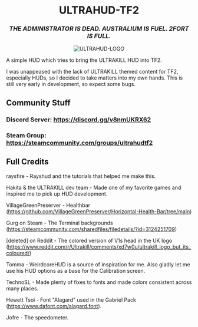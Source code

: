 <div align="center">

# ULTRAHUD-TF2

### *THE ADMINISTRATOR IS DEAD. AUSTRALIUM IS FUEL. 2FORT IS FULL.*

![ULTRAHUD-LOGO](https://i.imgur.com/bVuGDn6.png)

</div>

A simple HUD which tries to bring the ULTRAKILL HUD into TF2.

I was unappeased with the lack of ULTRAKILL themed content for TF2, especially HUDs, so I decided to take matters into my own hands. This is still very early in development, so expect some bugs.

## Community Stuff

### Discord Server: <https://discord.gg/v8nmUKRX62>

### Steam Group: <https://steamcommunity.com/groups/ultrahudtf2>

## Full Credits

raysfire - Rayshud and the tutorials that helped me make this.

Hakita & the ULTRAKILL dev team - Made one of my favorite games and inspired me to pick up HUD development.

VillageGreenPreserver - Healthbar (<https://github.com/VillageGreenPreserver/Horizontal-Health-Bar/tree/main>)

Gurg on Steam - The Terminal backgrounds (<https://steamcommunity.com/sharedfiles/filedetails/?id=3124251709>)

[deleted] on Reddit - The colored version of V1s head in the UK logo (<https://www.reddit.com/r/Ultrakill/comments/xd7w0u/ultrakill_logo_but_its_coloured/>)

Tomma - WeirdcoreHUD is a source of inspiration for me. Also gladly let me use his HUD options as a base for the Calibration screen.

TechnoSL - Made plenty of fixes to fonts and made colors consistent across many places.

Hewett Tsoi - Font "Alagard" used in the Gabriel Pack (https://www.dafont.com/alagard.font).

Jofre - The speedometer.
